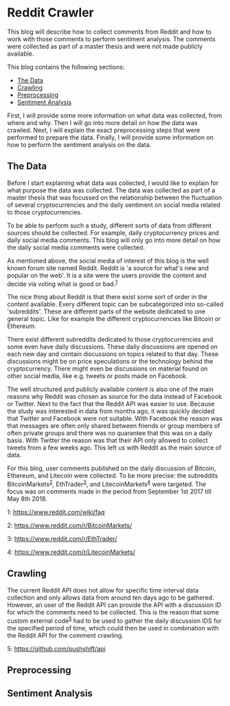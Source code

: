 # Reddit Crawler

This blog will describe how to collect comments from Reddit and how to work with those comments to perform sentiment analysis. The comments were collected as part of a master thesis and were not made publicly available.

This blog contains the following sections:
* [The Data](#the-data)
* [Crawling](#crawling)
* [Preprocessing](#preprocessing)
* [Sentiment Analysis](#sentiment-analysis)

First, I will provide some more information on what data was collected, from where and why. Then I will go into more detail on how the data was crawled. Next, I will explain the exact preprocessing steps that were performed to prepare the data. Finally, I will provide some information on how to perform the sentiment analysis on the data.

## The Data

Before I start explaining what data was collected, I would like to explain for what purpose the data was collected. The data was collected as part of a master thesis that was focussed on the relationship between the fluctuation of several cryptocurrencies and the daily sentiment on social media related to those cryptocurrencies. 

To be able to perform such a study, different sorts of data from different sources should be collected. For example, daily cryptocurrency prices and daily social media comments. This blog will only go into more detail on how the daily social media comments were collected. 

As mentioned above, the social media of interest of this blog is the well known forum site named Reddit. Reddit is 'a source for what's new and popular on the web'. It is a site were the users provide the content and decide via voting what is good or bad.<sup>[1](#reddit-footnote)</sup>

The nice thing about Reddit is that there exist some sort of order in the content available. Every different topic can be subcategorized into so-called 'subreddits'. These are different parts of the website dedicated to one general topic. Like for example the different cryptocurrencies like Bitcoin or Ethereum. 

There exist different subreddits dedicated to those cryptocurrencies and some even have daily discussions. These daily discussions are opened on each new day and contain discussions on topics related to that day. These discussions might be on price speculations or the technology behind the cryptocurrency. There might even be discussions on material found on other social media, like e.g. tweets or posts made on Facebook. 

The well structured and publicly available content is also one of the main reasons why Reddit was chosen as source for the data instead of Facebook or Twitter. Next to the fact that the Reddit API was easier to use. Because the study was interested in data from months ago, it was quickly decided that Twitter and Facebook were not suitable. With Facebook the reason was that messages are often only shared between friends or group members of often private groups and there was no quarantee that this was on a daily basis. With Twitter the reason was that their API only allowed to collect tweets from a few weeks ago. This left us with Reddit as the main source of data. 

For this blog, user comments published on the daily discussion of Bitcoin, Ethereum, and Litecoin were collected. To be more precise: the subreddits BitcoinMarkets<sup>[2](#bitcoin-footnote)</sup>, EthTrader<sup>[3](#eth-footnote)</sup>, and LitecoinMarkets<sup>[4](#litecoin-footnote)</sup> were targeted. The focus was on comments made in the period from September 1st 2017 till May 8th 2018.

<a name="reddit-footnote">1</a>: https://www.reddit.com/wiki/faq

<a name="bitcoin-footnote">2</a>: https://www.reddit.com/r/BitcoinMarkets/

<a name="eth-footnote">3</a>: https://www.reddit.com/r/EthTrader/

<a name="litecoin-footnote">4</a>: https://www.reddit.com/r/LitecoinMarkets/

## Crawling

The current Reddit API does not allow for specific time interval data collection and only allows data from around ten days ago to be gathered. However, an user of the Reddit API can provide the API with a discussion ID for which the comments need to be collected. This is the reason that some custom external code<sup>[5](#pushshift-footnote)</sup> had to be used to gather the daily discussion IDS for the specified period of time, which could then be used in combination with the Reddit API for the comment crawling.



<a name="pushshift-footnote">5</a>: https://github.com/pushshift/api

## Preprocessing

## Sentiment Analysis
